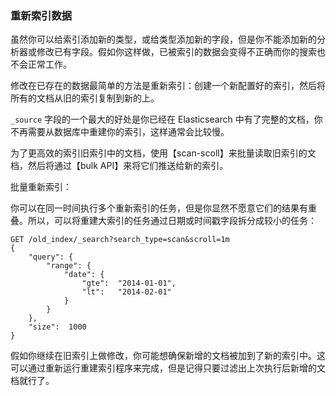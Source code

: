 ### 重新索引数据

虽然你可以给索引添加新的类型，或给类型添加新的字段，但是你不能添加新的分析器或修改已有字段。假如你这样做，已被索引的数据会变得不正确而你的搜索也不会正常工作。

修改在已存在的数据最简单的方法是重新索引：创建一个新配置好的索引，然后将所有的文档从旧的索引复制到新的上。

`_source` 字段的一个最大的好处是你已经在 Elasticsearch 中有了完整的文档，你不再需要从数据库中重建你的索引，这样通常会比较慢。

为了更高效的索引旧索引中的文档，使用【scan-scoll】来批量读取旧索引的文档，然后将通过【bulk API】来将它们推送给新的索引。

批量重新索引：

你可以在同一时间执行多个重新索引的任务，但是你显然不愿意它们的结果有重叠。所以，可以将重建大索引的任务通过日期或时间戳字段拆分成较小的任务：

```
GET /old_index/_search?search_type=scan&scroll=1m
{
    "query": {
        "range": {
            "date": {
                "gte":  "2014-01-01",
                "lt":   "2014-02-01"
            }
        }
    },
    "size":  1000
}
```

假如你继续在旧索引上做修改，你可能想确保新增的文档被加到了新的索引中。这可以通过重新运行重建索引程序来完成，但是记得只要过滤出上次执行后新增的文档就行了。
